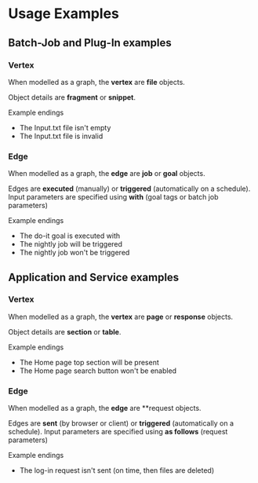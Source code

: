 # Usage Examples

## Batch-Job and Plug-In examples

### Vertex

When modelled as a graph, the **vertex** are **file** objects.

Object details are **fragment** or **snippet**. 

Example endings
* The Input.txt file isn't empty
* The Input.txt file is invalid

### Edge

When modelled as a graph, the **edge** are **job** or **goal** objects.

Edges are **executed** (manually) or **triggered** (automatically on a schedule). Input parameters are specified using **with** (goal tags or batch job parameters)

Example endings
* The do-it goal is executed with
* The nightly job will be triggered
* The nightly job won't be triggered


## Application and Service examples

### Vertex

When modelled as a graph, the **vertex** are **page** or **response** objects.

Object details are **section** or **table**. 

Example endings
* The Home page top section will be present
* The Home page search button won't be enabled

### Edge

When modelled as a graph, the **edge** are **request objects.

Edges are **sent** (by browser or client) or **triggered** (automatically on a schedule). Input parameters are specified using **as follows** (request parameters)

Example endings
* The log-in request isn't sent (on time, then files are deleted)